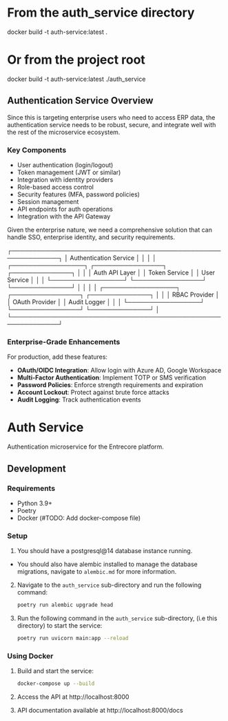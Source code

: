 # From the auth_service directory
docker build -t auth-service:latest .

# Or from the project root
docker build -t auth-service:latest ./auth_service

## Authentication Service Overview

Since this is targeting enterprise users who need to access ERP data, the authentication service needs to be robust, secure, and integrate well with the rest of the microservice ecosystem.

### Key Components
- User authentication (login/logout)
- Token management (JWT or similar) 
- Integration with identity providers
- Role-based access control
- Security features (MFA, password policies)
- Session management
- API endpoints for auth operations
- Integration with the API Gateway

Given the enterprise nature, we need a comprehensive solution that can handle SSO, enterprise identity, and security requirements.

┌─────────────────────────────────────────────────────────────┐
│                Authentication Service                       │
│                                                             │
│  ┌─────────────────┐  ┌────────────────┐  ┌──────────────┐  │
│  │ Auth API Layer  │  │ Token Service  │  │ User Service │  │
│  └─────────────────┘  └────────────────┘  └──────────────┘  │
│                                                             │
│  ┌─────────────────┐  ┌────────────────┐  ┌──────────────┐  │
│  │ RBAC Provider   │  │ OAuth Provider │  │ Audit Logger │  │
│  └─────────────────┘  └────────────────┘  └──────────────┘  │
└─────────────────────────────────────────────────────────────┘

### Enterprise-Grade Enhancements
For production, add these features:

- **OAuth/OIDC Integration**: Allow login with Azure AD, Google Workspace
- **Multi-Factor Authentication**: Implement TOTP or SMS verification  
- **Password Policies**: Enforce strength requirements and expiration
- **Account Lockout**: Protect against brute force attacks
- **Audit Logging**: Track authentication events

# Auth Service

Authentication microservice for the Entrecore platform.

## Development

### Requirements
- Python 3.9+
- Poetry
- Docker (#TODO: Add docker-compose file)

### Setup

1. You should have a postgresql@14 database instance running.

- You should also have alembic installed to manage the database migrations, navigate to `alembic.md` for more information.

2. Navigate to the `auth_service` sub-directory and run the following command:

    ```bash
    poetry run alembic upgrade head
    ```

2. Run the following command in the `auth_service` sub-directory, (i.e this directory) to start the service:

    ```bash
    poetry run uvicorn main:app --reload

### Using Docker 

1. Build and start the service:
    ```bash
    docker-compose up --build
    ```

2. Access the API at http://localhost:8000

3. API documentation available at http://localhost:8000/docs